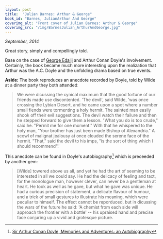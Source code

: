 ```yaml
---
layout: post
title:  "Julian Barnes: Arthur & George"
book_id: "Barnes, JulianArthur And George"
coverimg_alt: "Front cover of Julian Barnes: Arthur & George"
coverimg_src: "/img/BarnesJulian_ArthurAndGeorge.jpg"
---
```


_September, 2014_

Great story, simply and compellingly told.

Base on the case of
[George Edalji](https://en.wikipedia.org/wiki/George_Edalji) and
Arthur Conan Doyle's involvement. Certainly, the book became much more
interesting upon the realization that Arthur was the A.C. Doyle and
the unfolding drama based on true events.

__Aside:__ The book reproduces an anecdote recorded by Doyle, told by
Wilde at a dinner party they both attended:

> We were dicussing the cynical maximum that the good fortune of our
> friends made use discontented. 'The devil', said Wilde, 'was once
> crossing the Lybian Desert, and he came upon a spot where a number
> small fiends were tormenting a holy hermit. The sainted man easily
> shook off their evil suggestions. The devil watch their failure
> and then he stepped forward to give them a lesson. "What you do is
> too crude," said he. "Permit me for one moment."  With that he
> whispered to the holy man, "Your brother has just been made Bishop
> of Alexandria." A scowl of malignat jealousy at once clouded the
> serene face of the hermit. "That," said the devil to his imps, "is
> the sort of thing which I should recommend".'

This anecdote can be found in Doyle's autobiography[^1] which is
preceeded by another gem:

> [Wilde] towered above us all, and yet he had the art of seeming to
> be interested in all we could say. He had the delicacy of feeling
> and tact, for the monologue man, however clever, can never be a
> gentleman at heart. He took as well as he gave, but what he gave was
> unique. He had a curious precision of statement, a delicate flavour
> of humour, and a trick of small gestures to illustrate his meaning,
> which were peculiar to himself. The effect cannot be reporduced, but
> in dicussing the wars of the future he said: 'A chemist from each
> side will approach the frontier with a bottle' -- his upraised hand
> and precise face conjuring up a vivid and grotesque picture.

[^1]: [Sir Arthur Conan Doyle, Memories and Adventures: an Autobiography](http://books.google.com.au/books?id=pvE6R9IvsXUC&pg=PA66&lpg=PA66#v=onepage&q&f=false)
